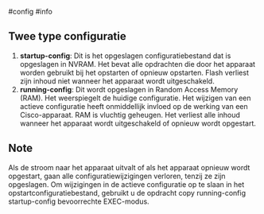 #config #info 
## Twee type configuratie 
1. **startup-config**: Dit is het opgeslagen configuratiebestand dat is opgeslagen in NVRAM. Het bevat alle opdrachten die door het apparaat worden gebruikt bij het opstarten of opnieuw opstarten. Flash verliest zijn inhoud niet wanneer het apparaat wordt uitgeschakeld.
2. **running-config**: Dit wordt opgeslagen in Random Access Memory (RAM). Het weerspiegelt de huidige configuratie. Het wijzigen van een actieve configuratie heeft onmiddellijk invloed op de werking van een Cisco-apparaat. RAM is vluchtig geheugen. Het verliest alle inhoud wanneer het apparaat wordt uitgeschakeld of opnieuw wordt opgestart.
## Note 
Als de stroom naar het apparaat uitvalt of als het apparaat opnieuw wordt opgestart, gaan alle configuratiewijzigingen verloren, tenzij ze zijn opgeslagen. Om wijzigingen in de actieve configuratie op te slaan in het opstartconfiguratiebestand, gebruikt u de opdracht copy running-config startup-config bevoorrechte EXEC-modus.